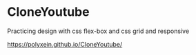 # CloneYoutube

Practicing design with css
flex-box and css grid and responsive

https://polyxein.github.io/CloneYoutube/

